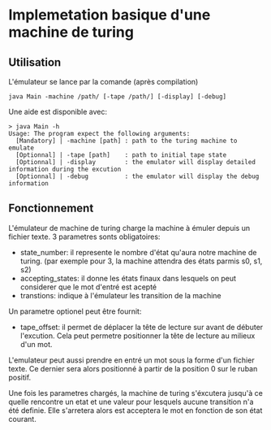 # Implemetation basique d'une machine de turing

## Utilisation

L'émulateur se lance par la comande (après compilation)
```shell
java Main -machine /path/ [-tape /path/] [-display] [-debug]
```

Une aide est disponible avec:
```shell
> java Main -h
Usage: The program expect the following arguments:
  [Mandatory] | -machine [path] : path to the turing machine to emulate
  [Optionnal] | -tape [path]    : path to initial tape state
  [Optionnal] | -display        : the emulator will display detailed information during the excution
  [Optionnal] | -debug          : the emulator will display the debug information
```

## Fonctionnement

L'émulateur de machine de turing charge la machine à émuler depuis un fichier texte.
3 parametres sonts obligatoires:
- state_number: il represente le nombre d'état qu'aura notre machine de turing. (par exemple pour 3, la machine attendra des états parmis s0, s1, s2)
- accepting_states: il donne les états finaux dans lesquels on peut considerer que le mot d'entré est acepté
- transtions: indique à l'émulateur les transition de la machine

Un parametre optionel peut être fournit:
- tape_offset: il permet de déplacer la tête de lecture sur avant de débuter l'excution. Cela peut permetre positionner la tête de lecture au milieux d'un mot.

L'emulateur peut aussi prendre en entré un mot sous la forme d'un fichier texte.
Ce dernier sera alors positionné à partir de la position 0 sur le ruban positif.

Une fois les parametres chargés, la machine de turing s'éxcutera jusqu'à ce quelle rencontre un etat et une valeur pour lesquels aucune transition n'a été definie. Elle s'arretera alors est acceptera le mot en fonction de son état courant.
